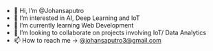 - 👋 Hi, I’m @Johansaputro
- 👀 I’m interested in AI, Deep Learning and IoT
- 🌱 I’m currently learning Web Development
- 💞️ I’m looking to collaborate on projects involving IoT/ Data Analytics
- 📫 How to reach me -> @johansaputro3@gmail.com

<!---
Johansaputro/Johansaputro is a ✨ special ✨ repository because its `README.md` (this file) appears on your GitHub profile.
You can click the Preview link to take a look at your changes.
--->
